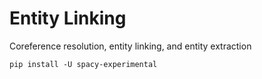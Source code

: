 # Entity Linking

Coreference resolution, entity linking, and entity extraction

```
pip install -U spacy-experimental
```